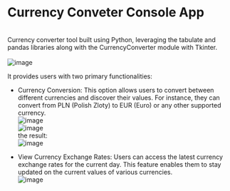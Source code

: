 # Currency Conveter Console App

\
Currency converter tool built using Python, leveraging the tabulate and pandas libraries along with the CurrencyConverter module with Tkinter.  
\
![image](https://github.com/Michal0002/CurrencyConverter/assets/44274110/22fbbd98-f713-4911-86b0-3e58b90f0f4f)

It provides users with two primary functionalities:

* Currency Conversion:
This option allows users to convert between different currencies and discover their values. For instance, they can convert from PLN (Polish Zloty) to EUR (Euro) or any other supported currency.
\
![image](https://github.com/Michal0002/CurrencyConverter/assets/44274110/74e41852-38eb-480d-9324-eb7a9330a601)
\
![image](https://github.com/Michal0002/CurrencyConverter/assets/44274110/004180a5-1a25-4e62-a3e7-4852fd469dfe)
\
the result:
\
![image](https://github.com/Michal0002/CurrencyConverter/assets/44274110/62a19825-8238-4c4c-8fce-1715174ea54d)


* View Currency Exchange Rates:
Users can access the latest currency exchange rates for the current day. This feature enables them to stay updated on the current values of various currencies.
\
![image](https://github.com/Michal0002/CurrencyConverter/assets/44274110/8b8ae874-6b87-4f4b-b1b8-2d893f9d1a43)

